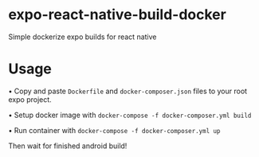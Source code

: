 # expo-react-native-build-docker
Simple dockerize expo builds for react native


# Usage
• Copy and paste `Dockerfile` and `docker-composer.json` files to your root expo project.

• Setup docker image with `docker-compose -f docker-composer.yml build`

• Run container with `docker-compose -f docker-composer.yml up`

Then wait for finished android build!

